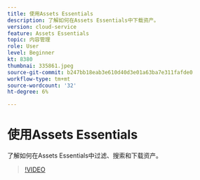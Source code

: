 ```yaml
---
title: 使用Assets Essentials
description: 了解如何在Assets Essentials中下载资产。
version: cloud-service
feature: Assets Essentials
topic: 内容管理
role: User
level: Beginner
kt: 8380
thumbnai: 335861.jpeg
source-git-commit: b247bb18eab3e610d40d3e01a63ba7e311fafde0
workflow-type: tm+mt
source-wordcount: '32'
ht-degree: 6%

---
```



# 使用Assets Essentials

了解如何在Assets Essentials中过滤、搜索和下载资产。

>[!VIDEO](https://video.tv.adobe.com/v/335861/?quality=12&learn=on)
